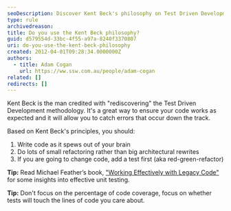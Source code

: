```yaml
---
seoDescription: Discover Kent Beck's philosophy on Test Driven Development and improve your coding skills by writing clean code, refactoring small changes, and adding tests first.
type: rule
archivedreason:
title: Do you use the Kent Beck philosophy?
guid: d579554d-33bc-4f55-a97a-8240f3370807
uri: do-you-use-the-kent-beck-philosophy
created: 2012-04-01T09:28:34.0000000Z
authors:
  - title: Adam Cogan
    url: https://ww.ssw.com.au/people/adam-cogan
related: []
redirects: []
---
```


Kent Beck is the man credited with "rediscovering" the Test Driven Development methodology. It's a great way to ensure your code works as expected and it will allow you to catch errors that occur down the track.

<!--endintro-->

Based on Kent Beck's principles, you should:

1. Write code as it spews out of your brain
2. Do lots of small refactoring rather than big architectural rewrites
3. If you are going to change code, add a test first (aka red-green-refactor)

**Tip:** Read Michael Feather’s book, [&quot;Working Effectively with Legacy Code&quot;](https://www.amazon.com/Working-Effectively-Legacy-Michael-Feathers/dp/0131177052) for some insights into effective unit testing.

**Tip:** Don't focus on the percentage of code coverage, focus on whether tests will touch the lines of code you care about.
